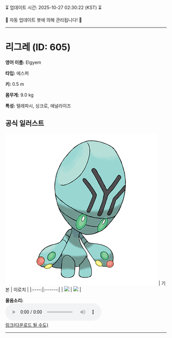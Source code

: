 
⏳ 업데이트 시간: 2025-10-27 02:30:22 (KST) ⏳

🤖 자동 업데이트 봇에 의해 관리됩니다! 🤖

---

# 리그레 (ID: 605)
**영어 이름:** Elgyem

**타입:** 에스퍼

**키:** 0.5 m

**몸무게:** 9.0 kg

**특성:** 텔레파시, 싱크로, 애널라이즈

## 공식 일러스트
![](https://raw.githubusercontent.com/PokeAPI/sprites/master/sprites/pokemon/other/official-artwork/605.png)
| 기본 | 이로치 |
|:----:|:------:|
| <img src="http://play.pokemonshowdown.com/sprites/ani/elgyem.gif" width="200"> | <img src="http://play.pokemonshowdown.com/sprites/ani-shiny/elgyem.gif" width="200"> |

**울음소리:**<br><audio controls src="https://raw.githubusercontent.com/PokeAPI/cries/main/cries/pokemon/latest/605.ogg"></audio><br> [링크(다운로드 될 수도)](https://raw.githubusercontent.com/PokeAPI/cries/main/cries/pokemon/latest/605.ogg)


---

